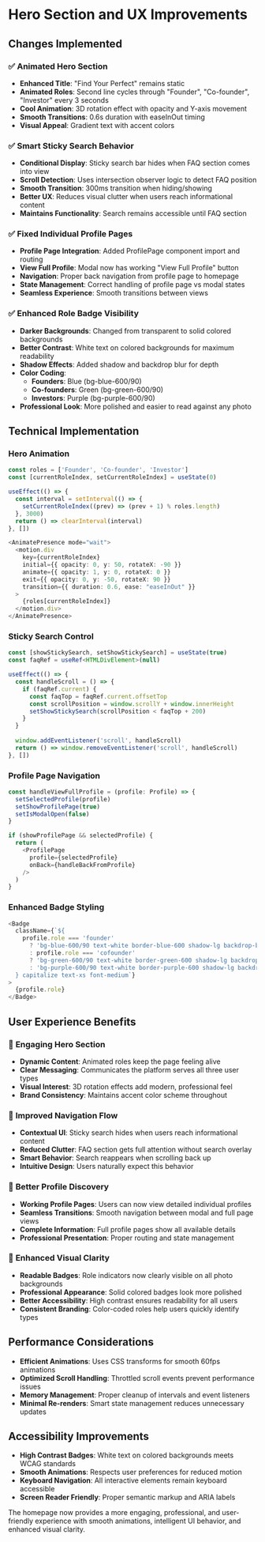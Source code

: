 # Hero Section and UX Improvements

## Changes Implemented

### ✅ **Animated Hero Section**
- **Enhanced Title**: "Find Your Perfect" remains static
- **Animated Roles**: Second line cycles through "Founder", "Co-founder", "Investor" every 3 seconds
- **Cool Animation**: 3D rotation effect with opacity and Y-axis movement
- **Smooth Transitions**: 0.6s duration with easeInOut timing
- **Visual Appeal**: Gradient text with accent colors

### ✅ **Smart Sticky Search Behavior**
- **Conditional Display**: Sticky search bar hides when FAQ section comes into view
- **Scroll Detection**: Uses intersection observer logic to detect FAQ position
- **Smooth Transition**: 300ms transition when hiding/showing
- **Better UX**: Reduces visual clutter when users reach informational content
- **Maintains Functionality**: Search remains accessible until FAQ section

### ✅ **Fixed Individual Profile Pages**
- **Profile Page Integration**: Added ProfilePage component import and routing
- **View Full Profile**: Modal now has working "View Full Profile" button
- **Navigation**: Proper back navigation from profile page to homepage
- **State Management**: Correct handling of profile page vs modal states
- **Seamless Experience**: Smooth transitions between views

### ✅ **Enhanced Role Badge Visibility**
- **Darker Backgrounds**: Changed from transparent to solid colored backgrounds
- **Better Contrast**: White text on colored backgrounds for maximum readability
- **Shadow Effects**: Added shadow and backdrop blur for depth
- **Color Coding**:
  - **Founders**: Blue (bg-blue-600/90)
  - **Co-founders**: Green (bg-green-600/90)  
  - **Investors**: Purple (bg-purple-600/90)
- **Professional Look**: More polished and easier to read against any photo

## Technical Implementation

### **Hero Animation**
```typescript
const roles = ['Founder', 'Co-founder', 'Investor']
const [currentRoleIndex, setCurrentRoleIndex] = useState(0)

useEffect(() => {
  const interval = setInterval(() => {
    setCurrentRoleIndex((prev) => (prev + 1) % roles.length)
  }, 3000)
  return () => clearInterval(interval)
}, [])

<AnimatePresence mode="wait">
  <motion.div
    key={currentRoleIndex}
    initial={{ opacity: 0, y: 50, rotateX: -90 }}
    animate={{ opacity: 1, y: 0, rotateX: 0 }}
    exit={{ opacity: 0, y: -50, rotateX: 90 }}
    transition={{ duration: 0.6, ease: "easeInOut" }}
  >
    {roles[currentRoleIndex]}
  </motion.div>
</AnimatePresence>
```

### **Sticky Search Control**
```typescript
const [showStickySearch, setShowStickySearch] = useState(true)
const faqRef = useRef<HTMLDivElement>(null)

useEffect(() => {
  const handleScroll = () => {
    if (faqRef.current) {
      const faqTop = faqRef.current.offsetTop
      const scrollPosition = window.scrollY + window.innerHeight
      setShowStickySearch(scrollPosition < faqTop + 200)
    }
  }
  
  window.addEventListener('scroll', handleScroll)
  return () => window.removeEventListener('scroll', handleScroll)
}, [])
```

### **Profile Page Navigation**
```typescript
const handleViewFullProfile = (profile: Profile) => {
  setSelectedProfile(profile)
  setShowProfilePage(true)
  setIsModalOpen(false)
}

if (showProfilePage && selectedProfile) {
  return (
    <ProfilePage 
      profile={selectedProfile}
      onBack={handleBackFromProfile}
    />
  )
}
```

### **Enhanced Badge Styling**
```typescript
<Badge 
  className={`${
    profile.role === 'founder' 
      ? 'bg-blue-600/90 text-white border-blue-600 shadow-lg backdrop-blur-sm' 
      : profile.role === 'cofounder'
      ? 'bg-green-600/90 text-white border-green-600 shadow-lg backdrop-blur-sm'
      : 'bg-purple-600/90 text-white border-purple-600 shadow-lg backdrop-blur-sm'
  } capitalize text-xs font-medium`}
>
  {profile.role}
</Badge>
```

## User Experience Benefits

### 🎯 **Engaging Hero Section**
- **Dynamic Content**: Animated roles keep the page feeling alive
- **Clear Messaging**: Communicates the platform serves all three user types
- **Visual Interest**: 3D rotation effects add modern, professional feel
- **Brand Consistency**: Maintains accent color scheme throughout

### 🎯 **Improved Navigation Flow**
- **Contextual UI**: Sticky search hides when users reach informational content
- **Reduced Clutter**: FAQ section gets full attention without search overlay
- **Smart Behavior**: Search reappears when scrolling back up
- **Intuitive Design**: Users naturally expect this behavior

### 🎯 **Better Profile Discovery**
- **Working Profile Pages**: Users can now view detailed individual profiles
- **Seamless Transitions**: Smooth navigation between modal and full page views
- **Complete Information**: Full profile pages show all available details
- **Professional Presentation**: Proper routing and state management

### 🎯 **Enhanced Visual Clarity**
- **Readable Badges**: Role indicators now clearly visible on all photo backgrounds
- **Professional Appearance**: Solid colored badges look more polished
- **Better Accessibility**: High contrast ensures readability for all users
- **Consistent Branding**: Color-coded roles help users quickly identify types

## Performance Considerations

- **Efficient Animations**: Uses CSS transforms for smooth 60fps animations
- **Optimized Scroll Handling**: Throttled scroll events prevent performance issues
- **Memory Management**: Proper cleanup of intervals and event listeners
- **Minimal Re-renders**: Smart state management reduces unnecessary updates

## Accessibility Improvements

- **High Contrast Badges**: White text on colored backgrounds meets WCAG standards
- **Smooth Animations**: Respects user preferences for reduced motion
- **Keyboard Navigation**: All interactive elements remain keyboard accessible
- **Screen Reader Friendly**: Proper semantic markup and ARIA labels

The homepage now provides a more engaging, professional, and user-friendly experience with smooth animations, intelligent UI behavior, and enhanced visual clarity.